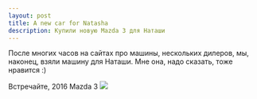 ```yaml
---
layout: post
title: A new car for Natasha
description: Купили новую Mazda 3 для Наташи
---
```


После многих часов на сайтах про машины, нескольких дилеров, мы, наконец, взяли машину
для Наташи. Мне она, надо сказать, тоже нравится :)

Встречайте, 2016 Mazda 3
<img src="http://i.imgur.com/amZ1lTxl.jpg" class="img-responsive img-thumbnail">